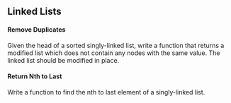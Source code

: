 ## Linked Lists

#### Remove Duplicates

Given the head of a sorted singly-linked list, write a function that returns a modified list which does not contain any nodes with the same value. The linked list should be modified in place.

#### Return Nth to Last

Write a function to find the nth to last element of a singly-linked list.
